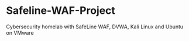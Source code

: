 # Safeline-WAF-Project
Cybersecurity homelab with SafeLine WAF, DVWA, Kali Linux and Ubuntu on VMware
